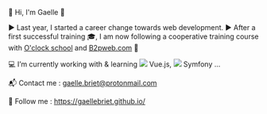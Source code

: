 🌱 Hi, I'm Gaelle 🌷

▶ Last year, I started a career change towards web development.
▶ After a first successful training 🎓, I am now following a cooperative training course with [O'clock school](https://oclock.io/) and [B2pweb.com](https://www.b2pweb.com/fr/) 🚚

💻 I’m currently working with & learning 
            <img src="https://cdn.jsdelivr.net/gh/devicons/devicon/icons/vuejs/vuejs-original-wordmark.svg" /> Vue.js, 
            <img src="https://cdn.jsdelivr.net/gh/devicons/devicon/icons/symfony/symfony-original.svg" /> Symfony ...

📬 Contact me :
gaelle.briet@protonmail.com

📌 Follow me :
https://gaellebriet.github.io/
